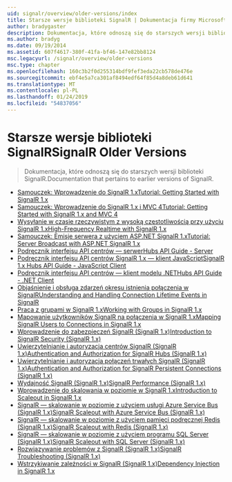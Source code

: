 ```yaml
---
uid: signalr/overview/older-versions/index
title: Starsze wersje biblioteki SignalR | Dokumentacja firmy Microsoft
author: bradygaster
description: Dokumentacja, które odnoszą się do starszych wersji biblioteki SignalR.
ms.author: bradyg
ms.date: 09/19/2014
ms.assetid: 607f4617-380f-41fa-bf46-147e82bb8124
msc.legacyurl: /signalr/overview/older-versions
msc.type: chapter
ms.openlocfilehash: 160c3b2f0d255314bdf9fef3eda22cb578de476e
ms.sourcegitcommit: ebf4e5a7ca301af8494edf64f85d4a8deb61d641
ms.translationtype: MT
ms.contentlocale: pl-PL
ms.lasthandoff: 01/24/2019
ms.locfileid: "54837056"
---
```

<a name="signalr-older-versions"></a><span data-ttu-id="4dc93-103">Starsze wersje biblioteki SignalR</span><span class="sxs-lookup"><span data-stu-id="4dc93-103">SignalR Older Versions</span></span>
====================
> <span data-ttu-id="4dc93-104">Dokumentacja, które odnoszą się do starszych wersji biblioteki SignalR.</span><span class="sxs-lookup"><span data-stu-id="4dc93-104">Documentation that pertains to earlier versions of SignalR.</span></span>


- [<span data-ttu-id="4dc93-105">Samouczek: Wprowadzenie do SignalR 1.x</span><span class="sxs-lookup"><span data-stu-id="4dc93-105">Tutorial: Getting Started with SignalR 1.x</span></span>](tutorial-getting-started-with-signalr.md)
- [<span data-ttu-id="4dc93-106">Samouczek: Wprowadzenie do SignalR 1.x i MVC 4</span><span class="sxs-lookup"><span data-stu-id="4dc93-106">Tutorial: Getting Started with SignalR 1.x and MVC 4</span></span>](tutorial-getting-started-with-signalr-and-mvc-4.md)
- [<span data-ttu-id="4dc93-107">Wysyłanie w czasie rzeczywistym z wysoką częstotliwością przy użyciu SignalR 1.x</span><span class="sxs-lookup"><span data-stu-id="4dc93-107">High-Frequency Realtime with SignalR 1.x</span></span>](tutorial-high-frequency-realtime-with-signalr.md)
- [<span data-ttu-id="4dc93-108">Samouczek: Emisje serwera z użyciem ASP.NET SignalR 1.x</span><span class="sxs-lookup"><span data-stu-id="4dc93-108">Tutorial: Server Broadcast with ASP.NET SignalR 1.x</span></span>](tutorial-server-broadcast-with-aspnet-signalr.md)
- [<span data-ttu-id="4dc93-109">Podręcznik interfejsu API centrów — serwer</span><span class="sxs-lookup"><span data-stu-id="4dc93-109">Hubs API Guide - Server</span></span>](signalr-1x-hubs-api-guide-server.md)
- [<span data-ttu-id="4dc93-110">Podręcznik interfejsu API centrów SignalR 1.x — klient JavaScript</span><span class="sxs-lookup"><span data-stu-id="4dc93-110">SignalR 1.x Hubs API Guide - JavaScript Client</span></span>](signalr-1x-hubs-api-guide-javascript-client.md)
- [<span data-ttu-id="4dc93-111">Podręcznik interfejsu API centrów — klient modelu .NET</span><span class="sxs-lookup"><span data-stu-id="4dc93-111">Hubs API Guide - .NET Client</span></span>](signalr-1x-hubs-api-guide-net-client.md)
- [<span data-ttu-id="4dc93-112">Objaśnienie i obsługa zdarzeń okresu istnienia połączenia w SignalR</span><span class="sxs-lookup"><span data-stu-id="4dc93-112">Understanding and Handling Connection Lifetime Events in SignalR</span></span>](handling-connection-lifetime-events.md)
- [<span data-ttu-id="4dc93-113">Praca z grupami w SignalR 1.x</span><span class="sxs-lookup"><span data-stu-id="4dc93-113">Working with Groups in SignalR 1.x</span></span>](working-with-groups.md)
- [<span data-ttu-id="4dc93-114">Mapowanie użytkowników SignalR na połączenia w SignalR 1.x</span><span class="sxs-lookup"><span data-stu-id="4dc93-114">Mapping SignalR Users to Connections in SignalR 1.x</span></span>](mapping-users-to-connections.md)
- [<span data-ttu-id="4dc93-115">Wprowadzenie do zabezpieczeń SignalR (SignalR 1.x)</span><span class="sxs-lookup"><span data-stu-id="4dc93-115">Introduction to SignalR Security (SignalR 1.x)</span></span>](introduction-to-security.md)
- [<span data-ttu-id="4dc93-116">Uwierzytelnianie i autoryzacja centrów SignalR (SignalR 1.x)</span><span class="sxs-lookup"><span data-stu-id="4dc93-116">Authentication and Authorization for SignalR Hubs (SignalR 1.x)</span></span>](hub-authorization.md)
- [<span data-ttu-id="4dc93-117">Uwierzytelnianie i autoryzacja połączeń trwałych SignalR (SignalR 1.x)</span><span class="sxs-lookup"><span data-stu-id="4dc93-117">Authentication and Authorization for SignalR Persistent Connections (SignalR 1.x)</span></span>](persistent-connection-authorization.md)
- [<span data-ttu-id="4dc93-118">Wydajność SignalR (SignalR 1.x)</span><span class="sxs-lookup"><span data-stu-id="4dc93-118">SignalR Performance (SignalR 1.x)</span></span>](signalr-performance.md)
- [<span data-ttu-id="4dc93-119">Wprowadzenie do skalowania w poziomie w SignalR 1.x</span><span class="sxs-lookup"><span data-stu-id="4dc93-119">Introduction to Scaleout in SignalR 1.x</span></span>](scaleout-in-signalr.md)
- [<span data-ttu-id="4dc93-120">SignalR — skalowanie w poziomie z użyciem usługi Azure Service Bus (SignalR 1.x)</span><span class="sxs-lookup"><span data-stu-id="4dc93-120">SignalR Scaleout with Azure Service Bus (SignalR 1.x)</span></span>](scaleout-with-windows-azure-service-bus.md)
- [<span data-ttu-id="4dc93-121">SignalR — skalowanie w poziomie z użyciem pamięci podręcznej Redis (SignalR 1.x)</span><span class="sxs-lookup"><span data-stu-id="4dc93-121">SignalR Scaleout with Redis (SignalR 1.x)</span></span>](scaleout-with-redis.md)
- [<span data-ttu-id="4dc93-122">SignalR — skalowanie w poziomie z użyciem programu SQL Server (SignalR 1.x)</span><span class="sxs-lookup"><span data-stu-id="4dc93-122">SignalR Scaleout with SQL Server (SignalR 1.x)</span></span>](scaleout-with-sql-server.md)
- [<span data-ttu-id="4dc93-123">Rozwiązywanie problemów z SignalR (SignalR 1.x)</span><span class="sxs-lookup"><span data-stu-id="4dc93-123">SignalR Troubleshooting (SignalR 1.x)</span></span>](troubleshooting.md)
- [<span data-ttu-id="4dc93-124">Wstrzykiwanie zależności w SignalR (SignalR 1.x)</span><span class="sxs-lookup"><span data-stu-id="4dc93-124">Dependency Injection in SignalR 1.x</span></span>](dependency-injection.md)
